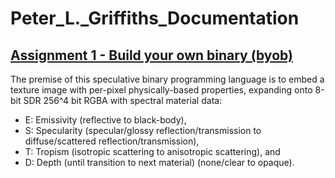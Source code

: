 # Peter_L._Griffiths_Documentation
## [Assignment 1 - Build your own binary (byob)](https://github.com/charlieroberts/imgd-5010-s24/blob/main/assignment1-binary.md)

The premise of this speculative binary programming language is to embed a texture image with per-pixel physically-based properties, expanding onto 8-bit SDR 256^4 bit RGBA with spectral material data: 
- E: Emissivity (reflective to black-body), 
- S: Specularity (specular/glossy reflection/transmission to diffuse/scattered reflection/transmission), 
- T: Tropism (isotropic scattering to anisotropic scattering), and 
- D: Depth (until transition to next material) (none/clear to opaque).


